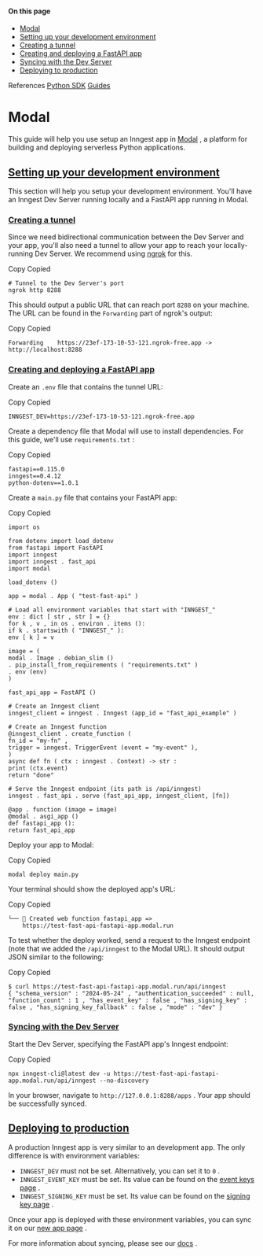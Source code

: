 #### On this page

- [Modal](\docs\reference\python\guides\modal#modal)
- [Setting up your development environment](\docs\reference\python\guides\modal#setting-up-your-development-environment)
- [Creating a tunnel](\docs\reference\python\guides\modal#creating-a-tunnel)
- [Creating and deploying a FastAPI app](\docs\reference\python\guides\modal#creating-and-deploying-a-fast-api-app)
- [Syncing with the Dev Server](\docs\reference\python\guides\modal#syncing-with-the-dev-server)
- [Deploying to production](\docs\reference\python\guides\modal#deploying-to-production)

References [Python SDK](\docs\reference\python) [Guides](\docs\reference\python\guides\testing)

# Modal

This guide will help you use setup an Inngest app in [Modal](https://modal.com/) , a platform for building and deploying serverless Python applications.

## [Setting up your development environment](\docs\reference\python\guides\modal#setting-up-your-development-environment)

This section will help you setup your development environment. You'll have an Inngest Dev Server running locally and a FastAPI app running in Modal.

### [Creating a tunnel](\docs\reference\python\guides\modal#creating-a-tunnel)

Since we need bidirectional communication between the Dev Server and your app, you'll also need a tunnel to allow your app to reach your locally-running Dev Server. We recommend using [ngrok](https://ngrok.com/) for this.

Copy Copied

```
# Tunnel to the Dev Server's port
ngrok http 8288
```

This should output a public URL that can reach port `8288` on your machine. The URL can be found in the `Forwarding` part of ngrok's output:

Copy Copied

```
Forwarding    https://23ef-173-10-53-121.ngrok-free.app -> http://localhost:8288
```

### [Creating and deploying a FastAPI app](\docs\reference\python\guides\modal#creating-and-deploying-a-fast-api-app)

Create an `.env` file that contains the tunnel URL:

Copy Copied

```
INNGEST_DEV=https://23ef-173-10-53-121.ngrok-free.app
```

Create a dependency file that Modal will use to install dependencies. For this guide, we'll use `requirements.txt` :

Copy Copied

```
fastapi==0.115.0
inngest==0.4.12
python-dotenv==1.0.1
```

Create a `main.py` file that contains your FastAPI app:

Copy Copied

```
import os

from dotenv import load_dotenv
from fastapi import FastAPI
import inngest
import inngest . fast_api
import modal

load_dotenv ()

app = modal . App ( "test-fast-api" )

# Load all environment variables that start with "INNGEST_"
env : dict [ str , str ] = {}
for k , v , in os . environ . items ():
if k . startswith ( "INNGEST_" ):
env [ k ] = v

image = (
modal . Image . debian_slim ()
. pip_install_from_requirements ( "requirements.txt" )
. env (env)
)

fast_api_app = FastAPI ()

# Create an Inngest client
inngest_client = inngest . Inngest (app_id = "fast_api_example" )

# Create an Inngest function
@inngest_client . create_function (
fn_id = "my-fn" ,
trigger = inngest. TriggerEvent (event = "my-event" ),
)
async def fn ( ctx : inngest . Context) -> str :
print (ctx.event)
return "done"

# Serve the Inngest endpoint (its path is /api/inngest)
inngest . fast_api . serve (fast_api_app, inngest_client, [fn])

@app . function (image = image)
@modal . asgi_app ()
def fastapi_app ():
return fast_api_app
```

Deploy your app to Modal:

Copy Copied

```
modal deploy main.py
```

Your terminal should show the deployed app's URL:

Copy Copied

```
└── 🔨 Created web function fastapi_app =>
    https://test-fast-api-fastapi-app.modal.run
```

To test whether the deploy worked, send a request to the Inngest endpoint (note that we added the `/api/inngest` to the Modal URL). It should output JSON similar to the following:

Copy Copied

```
$ curl https://test-fast-api-fastapi-app.modal.run/api/inngest
{ "schema_version" : "2024-05-24" , "authentication_succeeded" : null, "function_count" : 1 , "has_event_key" : false , "has_signing_key" : false , "has_signing_key_fallback" : false , "mode" : "dev" }
```

### [Syncing with the Dev Server](\docs\reference\python\guides\modal#syncing-with-the-dev-server)

Start the Dev Server, specifying the FastAPI app's Inngest endpoint:

Copy Copied

```
npx inngest-cli@latest dev -u https://test-fast-api-fastapi-app.modal.run/api/inngest --no-discovery
```

In your browser, navigate to `http://127.0.0.1:8288/apps` . Your app should be successfully synced.

## [Deploying to production](\docs\reference\python\guides\modal#deploying-to-production)

A production Inngest app is very similar to an development app. The only difference is with environment variables:

- `INNGEST_DEV` must not be set. Alternatively, you can set it to `0` .
- `INNGEST_EVENT_KEY` must be set. Its value can be found on the [event keys page](https://app.inngest.com/env/production/manage/keys) .
- `INNGEST_SIGNING_KEY` must be set. Its value can be found on the [signing key page](https://app.inngest.com/env/production/manage/signing-key) .

Once your app is deployed with these environment variables, you can sync it on our [new app page](https://app.inngest.com/env/production/apps/sync-new) .

For more information about syncing, please see our [docs](\docs\apps\cloud) .